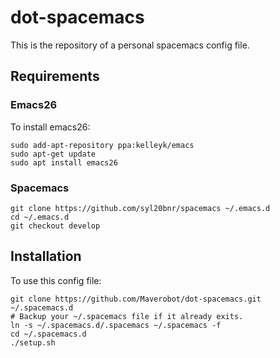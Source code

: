 # dot-spacemacs
This is the repository of a personal spacemacs config file.
## Requirements
### Emacs26
To install emacs26:
```
sudo add-apt-repository ppa:kelleyk/emacs
sudo apt-get update
sudo apt install emacs26

```
### Spacemacs
```
git clone https://github.com/syl20bnr/spacemacs ~/.emacs.d
cd ~/.emacs.d
git checkout develop
```
## Installation
To use this config file:
```
git clone https://github.com/Maverobot/dot-spacemacs.git ~/.spacemacs.d
# Backup your ~/.spacemacs file if it already exits.
ln -s ~/.spacemacs.d/.spacemacs ~/.spacemacs -f
cd ~/.spacemacs.d
./setup.sh
```
